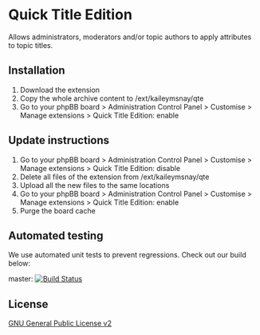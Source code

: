 # Quick Title Edition

Allows administrators, moderators and/or topic authors to apply attributes to topic titles.

## Installation

1. Download the extension
2. Copy the whole archive content to /ext/kaileymsnay/qte
3. Go to your phpBB board > Administration Control Panel > Customise > Manage extensions > Quick Title Edition: enable

## Update instructions

1. Go to your phpBB board > Administration Control Panel > Customise > Manage extensions > Quick Title Edition: disable
2. Delete all files of the extension from /ext/kaileymsnay/qte
3. Upload all the new files to the same locations
4. Go to your phpBB board > Administration Control Panel > Customise > Manage extensions > Quick Title Edition: enable
5. Purge the board cache

## Automated testing

We use automated unit tests to prevent regressions. Check out our build below:

master: [![Build Status](https://github.com/kaileymsnay/qte/workflows/Tests/badge.svg)](https://github.com/kaileymsnay/qte/actions)

## License

[GNU General Public License v2](license.txt)
